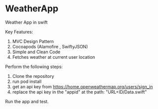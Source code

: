 # WeatherApp

Weather App in swift

Key Features:
1) MVC Design Pattern
2) Cocoapods (Alamofire , SwiftyJSON)
3) Simple and Clean Code
4) Fetches weather at current user location

Perform the following steps: 
1) Clone the repository
2) run pod install
3) get an api key from https://home.openweathermap.org/users/sign_in
4) replace the api key in the "appid" at the path: "URL+ID/Data.swift"

Run the app and test.
